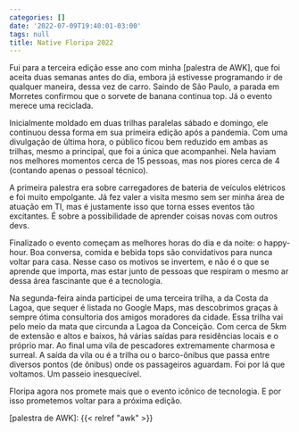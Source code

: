 ```yaml
---
categories: []
date: '2022-07-09T19:40:01-03:00'
tags: null
title: Native Floripa 2022
---
```


Fui para a terceira edição esse ano com minha [palestra de AWK], que foi aceita duas semanas antes do dia, embora já estivesse programando ir de qualquer maneira, dessa vez de carro. Saindo de São Paulo, a parada em Morretes confirmou que o sorvete de banana continua top. Já o evento merece uma reciclada.

Inicialmente moldado em duas trilhas paralelas sábado e domingo, ele continuou dessa forma em sua primeira edição após a pandemia. Com uma divulgação de última hora, o público ficou bem reduzido em ambas as trilhas, mesmo a principal, que foi a única que acompanhei. Nela haviam nos melhores momentos cerca de 15 pessoas, mas nos piores cerca de 4 (contando apenas o pessoal técnico).

A primeira palestra era sobre carregadores de bateria de veículos elétricos e foi muito empolgante. Já fez valer a visita mesmo sem ser minha área de atuação em TI, mas é justamente isso que torna esses eventos tão excitantes. É sobre a possibilidade de aprender coisas novas com outros devs.

Finalizado o evento começam as melhores horas do dia e da noite: o happy-hour. Boa conversa, comida e bebida tops são convidativos para nunca voltar para casa. Nesse caso os motivos se invertem, e não é o que se aprende que importa, mas estar junto de pessoas que respiram o mesmo ar dessa área fascinante que é a tecnologia.

Na segunda-feira ainda participei de uma terceira trilha, a da Costa da Lagoa, que sequer é listada no Google Maps, mas descobrimos graças à sempre ótima consultoria dos amigos moradores da cidade. Essa trilha vai pelo meio da mata que circunda a Lagoa da Conceição. Com cerca de 5km de extensão e altos e baixos, há várias saídas para residências locais e o próprio mar. Ao final uma vila de pescadores extremamente charmosa e surreal. A saída da vila ou é a trilha ou o barco-ônibus que passa entre diversos pontos (de ônibus) onde os passageiros aguardam. Foi por lá que voltamos. Um passeio inesquecível.

Floripa agora nos promete mais que o evento icônico de tecnologia. E por isso prometemos voltar para a próxima edição.

[palestra de AWK]: {{< relref "awk" >}}

